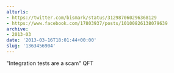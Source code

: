 ```yaml
---
alturls:
- https://twitter.com/bismark/status/312987060296368129
- https://www.facebook.com/17803937/posts/10100826138079639
archive:
- 2013-03
date: '2013-03-16T18:01:44+00:00'
slug: '1363456904'
---
```


"Integration tests are a scam" QFT

